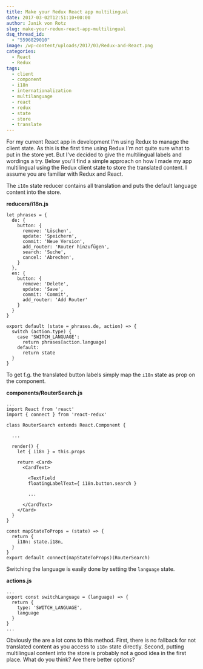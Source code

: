 ```yaml
---
title: Make your Redux React app multilingual
date: 2017-03-02T12:51:10+00:00
author: Janik von Rotz
slug: make-your-redux-react-app-multilingual
dsq_thread_id:
  - "5596829010"
image: /wp-content/uploads/2017/03/Redux-and-React.png
categories:
  - React
  - Redux
tags:
  - client
  - component
  - i18n
  - internationalization
  - multilanguage
  - react
  - redux
  - state
  - store
  - translate
---
```

For my current React app in development I'm using Redux to manage the client state. As this is the first time using Redux I'm not quite sure what to put in the store yet. But I've decided to give the multilingual labels and wordings a try. Below you'll find a simple approach on how I made my app multilingual using the Redux client state to store the translated content. I assume you are familiar with Redux and React.
<!--more-->
The `i18n` state reducer contains all translation and puts the default language content into the store.

**reducers/i18n.js**

```
let phrases = {
  de: {
    button: {
      remove: 'Löschen',
      update: 'Speichern',
      commit: 'Neue Version',
      add_router: 'Router hinzufügen',
      search: 'Suche',
      cancel: 'Abrechen',
    }
  },
  en: {
    button: {
      remove: 'Delete',
      update: 'Save',
      commit: 'Commit',
      add_router: 'Add Router'
    }
  }
}

export default (state = phrases.de, action) => {
  switch (action.type) {
    case 'SWITCH_LANGUAGE':
      return phrases[action.language]
    default:
      return state
  }
}
```

To get f.g. the translated button labels simply map the `i18n` state as prop on the component.

**components/RouterSearch.js**

```
...
import React from 'react'
import { connect } from 'react-redux'

class RouterSearch extends React.Component {

  ...

  render() {
    let { i18n } = this.props

    return <Card>
      <CardText>

        <TextField
        floatingLabelText={ i18n.button.search }

        ...

      </CardText>
    </Card>
  }
}

const mapStateToProps = (state) => {
  return {
    i18n: state.i18n,
  }
}
export default connect(mapStateToProps)(RouterSearch)
```

Switching the language is easily done by setting the `language` state.

**actions.js**

```
...
export const switchLanguage = (language) => {
  return {
    type: 'SWITCH_LANGUAGE',
    language
  }
}
...
```

Obviously the are a lot cons to this method. First, there is no fallback for not translated content as you access to `i18n` state directly. Second, putting multilingual content into the store is probably not a good idea in the first place. What do you think? Are there better options?